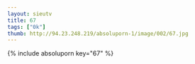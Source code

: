 ```yaml
--- 
layout: sieutv
title: 67
tags: ["0k"]
thumb: http://94.23.248.219/absoluporn-1/image/002/67.jpg
---
```

{% include absoluporn key="67" %} 

